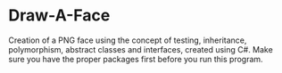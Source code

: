 # Draw-A-Face
Creation of a PNG face using the concept of testing, inheritance, polymorphism, abstract classes and interfaces, created using C#. Make sure you have the proper packages first before you run this program.

